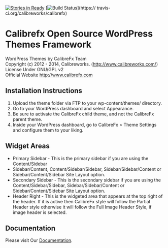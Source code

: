 [![Stories in Ready](https://badge.waffle.io/calibreworks/calibrefx.png?label=ready&title=Ready)](https://waffle.io/calibreworks/calibrefx)
[![Build Status](https://travis-ci.org/calibreworks/calibrefx.svg?branch=master)](https://
travis-ci.org/calibreworks/calibrefx)
# Calibrefx Open Source WordPress Themes Framework

WordPress Themes by CalibreFx Team  
Copyright (c) 2012 - 2014, Calibreworks. (http://www.calibreworks.com/)  
License Under GNU/GPL v2  
Official Website http://www.calibrefx.com  

## Installation Instructions

1. Upload the theme folder via FTP to your wp-content/themes/ directory.
2. Go to your WordPress dashboard and select Appearance.
3. Be sure to activate the CalibreFx child theme, and not the CalibreFx parent theme.
4. Inside your WordPress dashboard, go to CalibreFx > Theme Settings and configure them to your liking.

## Widget Areas
* Primary Sidebar - This is the primary sidebar if you are using the Content/Sidebar
* Sidebar/Content, Content/Sidebar/Sidebar, Sidebar/Sidebar/Content or Sidebar/Content/Sidebar Site Layout option.
* Secondary Sidebar - This is the secondary sidebar if you are using the Content/Sidebar/Sidebar, Sidebar/Sidebar/Content or Sidebar/Content/Sidebar Site Layout option.
* Header Right - This is the widgeted area that appears at the top right of the header. If it is active then CalibreFx style will follow the Partial Header style otherwise it will follow the Full Image Header Style, if image header is selected. 


## Documentation
Please visit Our [Documentation](http://docs.calibrefx.com).